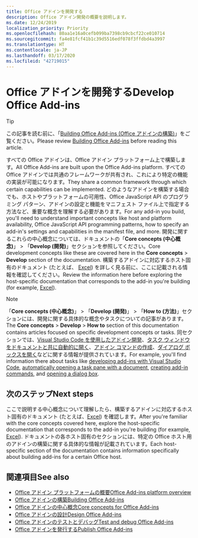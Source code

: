 ```yaml
---
title: Office アドインを開発する
description: Office アドイン開発の概要を説明します。
ms.date: 12/24/2019
localization_priority: Priority
ms.openlocfilehash: 80aa1e16a0cefb099ba7398cb9cbcf22ce010714
ms.sourcegitcommit: fa4e81fcf41b1c39d5516edf078f3ffdbd4a3997
ms.translationtype: HT
ms.contentlocale: ja-JP
ms.lasthandoff: 03/17/2020
ms.locfileid: "42719015"
---
```

# <a name="develop-office-add-ins"></a><span data-ttu-id="e15ad-103">Office アドインを開発する</span><span class="sxs-lookup"><span data-stu-id="e15ad-103">Develop Office Add-ins</span></span>

> [!TIP]
> <span data-ttu-id="e15ad-104">この記事を読む前に、「[Building Office Add-ins (Office アドインの構築)](../overview/office-add-ins-fundamentals.md)」をご覧ください。</span><span class="sxs-lookup"><span data-stu-id="e15ad-104">Please review [Building Office Add-ins](../overview/office-add-ins-fundamentals.md) before reading this article.</span></span>

<span data-ttu-id="e15ad-105">すべての Office アドインは、Office アドイン プラットフォーム上で構築します。</span><span class="sxs-lookup"><span data-stu-id="e15ad-105">All Office Add-ins are built upon the Office Add-ins platform.</span></span> <span data-ttu-id="e15ad-106">すべての Office アドインでは共通のフレームワークが共有され、これにより特定の機能の実装が可能になります。</span><span class="sxs-lookup"><span data-stu-id="e15ad-106">They share a common framework through which certain capabilities can be implemented.</span></span> <span data-ttu-id="e15ad-107">どのようなアドインを構築する場合でも、ホストやプラットフォームの可用性、Office JavaScript API のプログラミング パターン、アドインの設定と機能をマニフェスト ファイル上で指定する方法など、重要な概念を理解する必要があります。</span><span class="sxs-lookup"><span data-stu-id="e15ad-107">For any add-in you build, you'll need to understand important concepts like host and platform availability, Office JavaScript API programming patterns, how to specify an add-in's settings and capabilities in the manifest file, and more.</span></span> <span data-ttu-id="e15ad-108">開発に関するこれらの中心概念については、ドキュメントの「**Core concepts (中心概念)**」 > 「**Develop (開発)**」セクションを参照してください。</span><span class="sxs-lookup"><span data-stu-id="e15ad-108">Core development concepts like these are covered here in the **Core concepts** > **Develop** section of the documentation.</span></span> <span data-ttu-id="e15ad-109">構築するアドインに対応するホスト固有のドキュメント (たとえば、 [Excel](../excel/index.md)) を詳しく見る前に、ここに記載される情報を確認してください。</span><span class="sxs-lookup"><span data-stu-id="e15ad-109">Review the information here before exploring the host-specific documentation that corresponds to the add-in you're building (for example, [Excel](../excel/index.md)).</span></span>

> [!NOTE]
> <span data-ttu-id="e15ad-110">「**Core concepts (中心概念)**」 > 「**Develop (開発)**」 > 「**How to (方法)**」セクションには、開発に関する具体的な概念やタスクについての記事があります。</span><span class="sxs-lookup"><span data-stu-id="e15ad-110">The **Core concepts** > **Develop** > **How to** section of this documentation contains articles focused on specific development concepts or tasks.</span></span> <span data-ttu-id="e15ad-111">同セクションでは、[Visual Studio Code を使用したアドイン開発](develop-add-ins-vscode.md)、[タスク ウィンドウをドキュメントと共に自動的に開く](automatically-open-a-task-pane-with-a-document.md)、[アドイン コマンドの作成](create-addin-commands.md)、[ダイアログ ボックスを開く](dialog-api-in-office-add-ins.md)などに関する情報が提供されています。</span><span class="sxs-lookup"><span data-stu-id="e15ad-111">For example, you'll find information there about tasks like [developing add-ins with Visual Studio Code](develop-add-ins-vscode.md), [automatically opening a task pane with a document](automatically-open-a-task-pane-with-a-document.md), [creating add-in commands](create-addin-commands.md), and [opening a dialog box](dialog-api-in-office-add-ins.md).</span></span>

## <a name="next-steps"></a><span data-ttu-id="e15ad-112">次のステップ</span><span class="sxs-lookup"><span data-stu-id="e15ad-112">Next steps</span></span>

<span data-ttu-id="e15ad-113">ここで説明する中心概念について理解したら、構築するアドインに対応するホスト固有のドキュメント (たとえば、[Excel](../excel/index.md)) を確認します。</span><span class="sxs-lookup"><span data-stu-id="e15ad-113">After you're familiar with the core concepts covered here, explore the host-specific documentation that corresponds to the add-in you're building (for example, [Excel](../excel/index.md)).</span></span> <span data-ttu-id="e15ad-114">ドキュメントの各ホスト固有のセクションには、特定の Office ホスト用のアドインの構築に関する具体的な情報が記載されています。</span><span class="sxs-lookup"><span data-stu-id="e15ad-114">Each host-specific section of the documentation contains information specifically about building add-ins for a certain Office host.</span></span>

## <a name="see-also"></a><span data-ttu-id="e15ad-115">関連項目</span><span class="sxs-lookup"><span data-stu-id="e15ad-115">See also</span></span>

- [<span data-ttu-id="e15ad-116">Office アドイン プラットフォームの概要</span><span class="sxs-lookup"><span data-stu-id="e15ad-116">Office Add-ins platform overview</span></span>](../overview/office-add-ins.md)
- [<span data-ttu-id="e15ad-117">Office アドインの構築</span><span class="sxs-lookup"><span data-stu-id="e15ad-117">Building Office Add-ins</span></span>](../overview/office-add-ins-fundamentals.md)
- [<span data-ttu-id="e15ad-118">Office アドインの中心概念</span><span class="sxs-lookup"><span data-stu-id="e15ad-118">Core concepts for Office Add-ins</span></span>](../overview/core-concepts-office-add-ins.md)
- [<span data-ttu-id="e15ad-119">Office アドインの設計</span><span class="sxs-lookup"><span data-stu-id="e15ad-119">Design Office Add-ins</span></span>](../design/add-in-design.md)
- [<span data-ttu-id="e15ad-120">Office アドインのテストとデバッグ</span><span class="sxs-lookup"><span data-stu-id="e15ad-120">Test and debug Office Add-ins</span></span>](../testing/test-debug-office-add-ins.md)
- [<span data-ttu-id="e15ad-121">Office アドインを発行する</span><span class="sxs-lookup"><span data-stu-id="e15ad-121">Publish Office Add-ins</span></span>](../publish/publish.md)